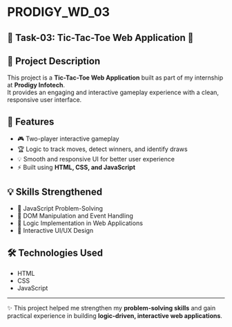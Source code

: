 # PRODIGY_WD_03 
## 📌 Task-03: Tic-Tac-Toe Web Application 🎯  

## 📖 Project Description
This project is a **Tic-Tac-Toe Web Application** built as part of my internship at **Prodigy Infotech**.  
It provides an engaging and interactive gameplay experience with a clean, responsive user interface.  

## 🚀 Features
- 🎮 Two-player interactive gameplay  
- 🏆 Logic to track moves, detect winners, and identify draws  
- 💡 Smooth and responsive UI for better user experience  
- ⚡ Built using **HTML, CSS, and JavaScript**  

## 💡 Skills Strengthened
- 🔹 JavaScript Problem-Solving  
- 🔹 DOM Manipulation and Event Handling  
- 🔹 Logic Implementation in Web Applications  
- 🔹 Interactive UI/UX Design  

## 🛠️ Technologies Used
- HTML  
- CSS  
- JavaScript  

---

✨ This project helped me strengthen my **problem-solving skills** and gain practical experience in building **logic-driven, interactive web applications**.
